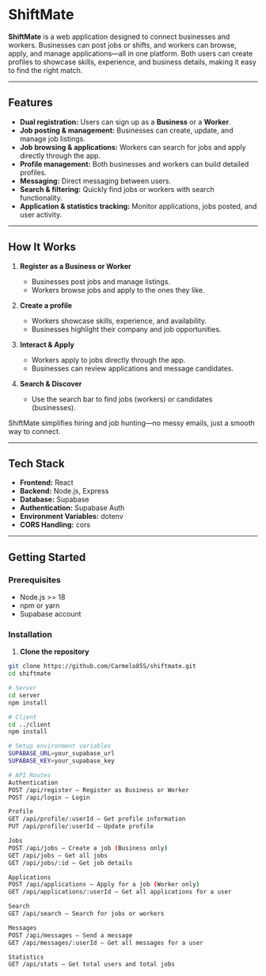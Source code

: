 # ShiftMate

**ShiftMate** is a web application designed to connect businesses and workers. Businesses can post jobs or shifts, and workers can browse, apply, and manage applications—all in one platform. Both users can create profiles to showcase skills, experience, and business details, making it easy to find the right match.  

---

## Features

- **Dual registration:** Users can sign up as a **Business** or a **Worker**.  
- **Job posting & management:** Businesses can create, update, and manage job listings.  
- **Job browsing & applications:** Workers can search for jobs and apply directly through the app.  
- **Profile management:** Both businesses and workers can build detailed profiles.  
- **Messaging:** Direct messaging between users.  
- **Search & filtering:** Quickly find jobs or workers with search functionality.  
- **Application & statistics tracking:** Monitor applications, jobs posted, and user activity.  

---

## How It Works

1. **Register as a Business or Worker**  
   - Businesses post jobs and manage listings.  
   - Workers browse jobs and apply to the ones they like.  

2. **Create a profile**  
   - Workers showcase skills, experience, and availability.  
   - Businesses highlight their company and job opportunities.  

3. **Interact & Apply**  
   - Workers apply to jobs directly through the app.  
   - Businesses can review applications and message candidates.  

4. **Search & Discover**  
   - Use the search bar to find jobs (workers) or candidates (businesses).  

ShiftMate simplifies hiring and job hunting—no messy emails, just a smooth way to connect.  

---

## Tech Stack

- **Frontend:** React  
- **Backend:** Node.js, Express  
- **Database:** Supabase  
- **Authentication:** Supabase Auth  
- **Environment Variables:** dotenv  
- **CORS Handling:** cors  

---

## Getting Started

### Prerequisites

- Node.js >= 18  
- npm or yarn  
- Supabase account  

### Installation

1. **Clone the repository**  

```bash
git clone https://github.com/Carmelo85S/shiftmate.git
cd shiftmate

# Server
cd server
npm install

# Client
cd ../client
npm install

# Setup environment variables
SUPABASE_URL=your_supabase_url
SUPABASE_KEY=your_supabase_key

# API Routes
Authentication
POST /api/register – Register as Business or Worker
POST /api/login – Login

Profile
GET /api/profile/:userId – Get profile information
PUT /api/profile/:userId – Update profile

Jobs
POST /api/jobs – Create a job (Business only)
GET /api/jobs – Get all jobs
GET /api/jobs/:id – Get job details

Applications
POST /api/applications – Apply for a job (Worker only)
GET /api/applications/:userId – Get all applications for a user

Search
GET /api/search – Search for jobs or workers

Messages
POST /api/messages – Send a message
GET /api/messages/:userId – Get all messages for a user

Statistics
GET /api/stats – Get total users and total jobs

